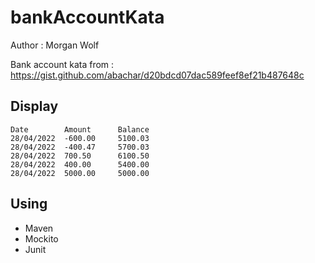 # bankAccountKata

Author : Morgan Wolf

Bank account kata from : https://gist.github.com/abachar/d20bdcd07dac589feef8ef21b487648c

## Display

```
Date		Amount 		Balance
28/04/2022	-600.00  	5100.03
28/04/2022	-400.47  	5700.03
28/04/2022	700.50  	6100.50
28/04/2022	400.00  	5400.00
28/04/2022	5000.00  	5000.00
```

## Using

- Maven
- Mockito
- Junit
